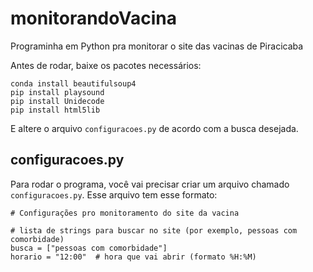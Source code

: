 # monitorandoVacina
Programinha em Python pra monitorar o site das vacinas de Piracicaba

Antes de rodar, baixe os pacotes necessários:

```
conda install beautifulsoup4
pip install playsound
pip install Unidecode
pip install html5lib

```

E altere o arquivo ```configuracoes.py``` de acordo com a busca desejada.

## configuracoes.py

Para rodar o programa, você vai precisar criar um arquivo chamado ```configuracoes.py```.
Esse arquivo tem esse formato:

```
# Configurações pro monitoramento do site da vacina

# lista de strings para buscar no site (por exemplo, pessoas com comorbidade)
busca = ["pessoas com comorbidade"] 
horario = "12:00"  # hora que vai abrir (formato %H:%M)
```